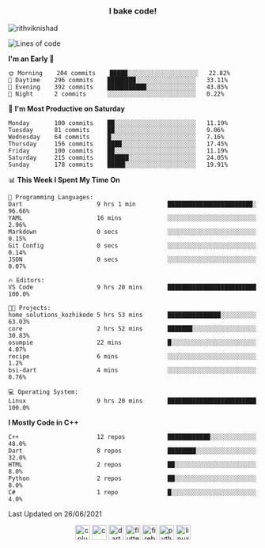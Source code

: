 <h3 align="center">I bake code!</h3>

<p align="left"> <img src="https://komarev.com/ghpvc/?username=rithviknishad" alt="rithviknishad" /> </p>

<!--START_SECTION:waka-->
![Lines of code](https://img.shields.io/badge/From%20Hello%20World%20I%27ve%20Written-694696%20lines%20of%20code-blue)

**I'm an Early 🐤** 

```text
🌞 Morning    204 commits    █████░░░░░░░░░░░░░░░░░░░░   22.82% 
🌆 Daytime    296 commits    ████████░░░░░░░░░░░░░░░░░   33.11% 
🌃 Evening    392 commits    ███████████░░░░░░░░░░░░░░   43.85% 
🌙 Night      2 commits      ░░░░░░░░░░░░░░░░░░░░░░░░░   0.22%

```
📅 **I'm Most Productive on Saturday** 

```text
Monday       100 commits    ██░░░░░░░░░░░░░░░░░░░░░░░   11.19% 
Tuesday      81 commits     ██░░░░░░░░░░░░░░░░░░░░░░░   9.06% 
Wednesday    64 commits     █░░░░░░░░░░░░░░░░░░░░░░░░   7.16% 
Thursday     156 commits    ████░░░░░░░░░░░░░░░░░░░░░   17.45% 
Friday       100 commits    ██░░░░░░░░░░░░░░░░░░░░░░░   11.19% 
Saturday     215 commits    ██████░░░░░░░░░░░░░░░░░░░   24.05% 
Sunday       178 commits    █████░░░░░░░░░░░░░░░░░░░░   19.91%

```


📊 **This Week I Spent My Time On** 

```text
💬 Programming Languages: 
Dart                     9 hrs 1 min         ████████████████████████░   96.66% 
YAML                     16 mins             ░░░░░░░░░░░░░░░░░░░░░░░░░   2.96% 
Markdown                 0 secs              ░░░░░░░░░░░░░░░░░░░░░░░░░   0.15% 
Git Config               0 secs              ░░░░░░░░░░░░░░░░░░░░░░░░░   0.14% 
JSON                     0 secs              ░░░░░░░░░░░░░░░░░░░░░░░░░   0.07%

🔥 Editors: 
VS Code                  9 hrs 20 mins       █████████████████████████   100.0%

🐱‍💻 Projects: 
home_solutions_kozhikode 5 hrs 53 mins       ███████████████░░░░░░░░░░   63.03% 
core                     2 hrs 52 mins       ███████░░░░░░░░░░░░░░░░░░   30.83% 
osumpie                  22 mins             █░░░░░░░░░░░░░░░░░░░░░░░░   4.07% 
recipe                   6 mins              ░░░░░░░░░░░░░░░░░░░░░░░░░   1.2% 
bsi-dart                 4 mins              ░░░░░░░░░░░░░░░░░░░░░░░░░   0.76%

💻 Operating System: 
Linux                    9 hrs 20 mins       █████████████████████████   100.0%

```

**I Mostly Code in C++** 

```text
C++                      12 repos            ████████████░░░░░░░░░░░░░   48.0% 
Dart                     8 repos             ████████░░░░░░░░░░░░░░░░░   32.0% 
HTML                     2 repos             ██░░░░░░░░░░░░░░░░░░░░░░░   8.0% 
Python                   2 repos             ██░░░░░░░░░░░░░░░░░░░░░░░   8.0% 
C#                       1 repo              █░░░░░░░░░░░░░░░░░░░░░░░░   4.0%

```



 Last Updated on 26/06/2021
<!--END_SECTION:waka-->

<p align="center">
  <img src="https://devicons.github.io/devicon/devicon.git/icons/cplusplus/cplusplus-original.svg" alt="cplusplus" width="30" height="30"/>
  <img src="https://devicons.github.io/devicon/devicon.git/icons/c/c-original.svg" alt="c" width="30" height="30"/>
  <img src="https://www.vectorlogo.zone/logos/dartlang/dartlang-icon.svg" alt="dart" width="30" height="30"/>
  <img src="https://www.vectorlogo.zone/logos/flutterio/flutterio-icon.svg" alt="flutter" width="30" height="30"/> 
  <img src="https://www.vectorlogo.zone/logos/firebase/firebase-icon.svg" alt="firebase" width="30" height="30"/> 
  <img src="https://devicons.github.io/devicon/devicon.git/icons/python/python-original.svg" alt="python" width="30" height="30"/> 
  <img src="https://devicons.github.io/devicon/devicon.git/icons/linux/linux-original.svg" alt="linux" width="30" height="30"/> 
</p>
